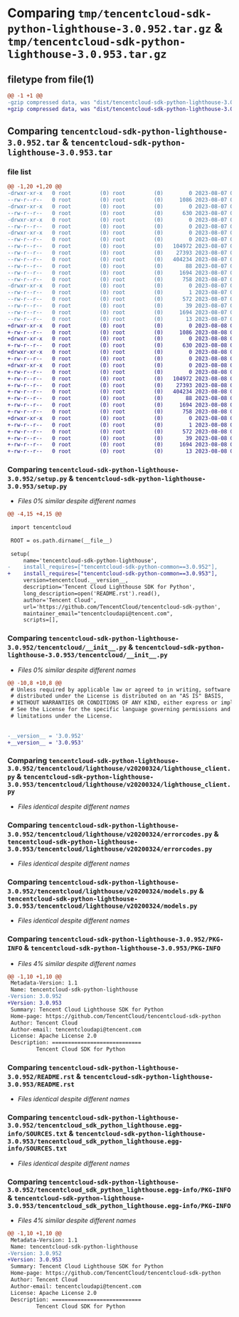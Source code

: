 # Comparing `tmp/tencentcloud-sdk-python-lighthouse-3.0.952.tar.gz` & `tmp/tencentcloud-sdk-python-lighthouse-3.0.953.tar.gz`

## filetype from file(1)

```diff
@@ -1 +1 @@
-gzip compressed data, was "dist/tencentcloud-sdk-python-lighthouse-3.0.952.tar", last modified: Mon Aug  7 08:56:51 2023, max compression
+gzip compressed data, was "dist/tencentcloud-sdk-python-lighthouse-3.0.953.tar", last modified: Tue Aug  8 00:27:54 2023, max compression
```

## Comparing `tencentcloud-sdk-python-lighthouse-3.0.952.tar` & `tencentcloud-sdk-python-lighthouse-3.0.953.tar`

### file list

```diff
@@ -1,20 +1,20 @@
-drwxr-xr-x   0 root         (0) root         (0)        0 2023-08-07 08:56:51.000000 tencentcloud-sdk-python-lighthouse-3.0.952/
--rw-r--r--   0 root         (0) root         (0)     1086 2023-08-07 08:56:51.000000 tencentcloud-sdk-python-lighthouse-3.0.952/setup.py
-drwxr-xr-x   0 root         (0) root         (0)        0 2023-08-07 08:56:51.000000 tencentcloud-sdk-python-lighthouse-3.0.952/tencentcloud/
--rw-r--r--   0 root         (0) root         (0)      630 2023-08-07 08:56:51.000000 tencentcloud-sdk-python-lighthouse-3.0.952/tencentcloud/__init__.py
-drwxr-xr-x   0 root         (0) root         (0)        0 2023-08-07 08:56:51.000000 tencentcloud-sdk-python-lighthouse-3.0.952/tencentcloud/lighthouse/
--rw-r--r--   0 root         (0) root         (0)        0 2023-08-07 08:56:51.000000 tencentcloud-sdk-python-lighthouse-3.0.952/tencentcloud/lighthouse/__init__.py
-drwxr-xr-x   0 root         (0) root         (0)        0 2023-08-07 08:56:51.000000 tencentcloud-sdk-python-lighthouse-3.0.952/tencentcloud/lighthouse/v20200324/
--rw-r--r--   0 root         (0) root         (0)        0 2023-08-07 08:56:51.000000 tencentcloud-sdk-python-lighthouse-3.0.952/tencentcloud/lighthouse/v20200324/__init__.py
--rw-r--r--   0 root         (0) root         (0)   104972 2023-08-07 08:56:51.000000 tencentcloud-sdk-python-lighthouse-3.0.952/tencentcloud/lighthouse/v20200324/lighthouse_client.py
--rw-r--r--   0 root         (0) root         (0)    27393 2023-08-07 08:56:51.000000 tencentcloud-sdk-python-lighthouse-3.0.952/tencentcloud/lighthouse/v20200324/errorcodes.py
--rw-r--r--   0 root         (0) root         (0)   404234 2023-08-07 08:56:51.000000 tencentcloud-sdk-python-lighthouse-3.0.952/tencentcloud/lighthouse/v20200324/models.py
--rw-r--r--   0 root         (0) root         (0)       88 2023-08-07 08:56:51.000000 tencentcloud-sdk-python-lighthouse-3.0.952/setup.cfg
--rw-r--r--   0 root         (0) root         (0)     1694 2023-08-07 08:56:51.000000 tencentcloud-sdk-python-lighthouse-3.0.952/PKG-INFO
--rw-r--r--   0 root         (0) root         (0)      758 2023-08-07 08:56:51.000000 tencentcloud-sdk-python-lighthouse-3.0.952/README.rst
-drwxr-xr-x   0 root         (0) root         (0)        0 2023-08-07 08:56:51.000000 tencentcloud-sdk-python-lighthouse-3.0.952/tencentcloud_sdk_python_lighthouse.egg-info/
--rw-r--r--   0 root         (0) root         (0)        1 2023-08-07 08:56:51.000000 tencentcloud-sdk-python-lighthouse-3.0.952/tencentcloud_sdk_python_lighthouse.egg-info/dependency_links.txt
--rw-r--r--   0 root         (0) root         (0)      572 2023-08-07 08:56:51.000000 tencentcloud-sdk-python-lighthouse-3.0.952/tencentcloud_sdk_python_lighthouse.egg-info/SOURCES.txt
--rw-r--r--   0 root         (0) root         (0)       39 2023-08-07 08:56:51.000000 tencentcloud-sdk-python-lighthouse-3.0.952/tencentcloud_sdk_python_lighthouse.egg-info/requires.txt
--rw-r--r--   0 root         (0) root         (0)     1694 2023-08-07 08:56:51.000000 tencentcloud-sdk-python-lighthouse-3.0.952/tencentcloud_sdk_python_lighthouse.egg-info/PKG-INFO
--rw-r--r--   0 root         (0) root         (0)       13 2023-08-07 08:56:51.000000 tencentcloud-sdk-python-lighthouse-3.0.952/tencentcloud_sdk_python_lighthouse.egg-info/top_level.txt
+drwxr-xr-x   0 root         (0) root         (0)        0 2023-08-08 00:27:54.000000 tencentcloud-sdk-python-lighthouse-3.0.953/
+-rw-r--r--   0 root         (0) root         (0)     1086 2023-08-08 00:27:54.000000 tencentcloud-sdk-python-lighthouse-3.0.953/setup.py
+drwxr-xr-x   0 root         (0) root         (0)        0 2023-08-08 00:27:54.000000 tencentcloud-sdk-python-lighthouse-3.0.953/tencentcloud/
+-rw-r--r--   0 root         (0) root         (0)      630 2023-08-08 00:27:54.000000 tencentcloud-sdk-python-lighthouse-3.0.953/tencentcloud/__init__.py
+drwxr-xr-x   0 root         (0) root         (0)        0 2023-08-08 00:27:54.000000 tencentcloud-sdk-python-lighthouse-3.0.953/tencentcloud/lighthouse/
+-rw-r--r--   0 root         (0) root         (0)        0 2023-08-08 00:27:54.000000 tencentcloud-sdk-python-lighthouse-3.0.953/tencentcloud/lighthouse/__init__.py
+drwxr-xr-x   0 root         (0) root         (0)        0 2023-08-08 00:27:54.000000 tencentcloud-sdk-python-lighthouse-3.0.953/tencentcloud/lighthouse/v20200324/
+-rw-r--r--   0 root         (0) root         (0)        0 2023-08-08 00:27:54.000000 tencentcloud-sdk-python-lighthouse-3.0.953/tencentcloud/lighthouse/v20200324/__init__.py
+-rw-r--r--   0 root         (0) root         (0)   104972 2023-08-08 00:27:54.000000 tencentcloud-sdk-python-lighthouse-3.0.953/tencentcloud/lighthouse/v20200324/lighthouse_client.py
+-rw-r--r--   0 root         (0) root         (0)    27393 2023-08-08 00:27:54.000000 tencentcloud-sdk-python-lighthouse-3.0.953/tencentcloud/lighthouse/v20200324/errorcodes.py
+-rw-r--r--   0 root         (0) root         (0)   404234 2023-08-08 00:27:54.000000 tencentcloud-sdk-python-lighthouse-3.0.953/tencentcloud/lighthouse/v20200324/models.py
+-rw-r--r--   0 root         (0) root         (0)       88 2023-08-08 00:27:54.000000 tencentcloud-sdk-python-lighthouse-3.0.953/setup.cfg
+-rw-r--r--   0 root         (0) root         (0)     1694 2023-08-08 00:27:54.000000 tencentcloud-sdk-python-lighthouse-3.0.953/PKG-INFO
+-rw-r--r--   0 root         (0) root         (0)      758 2023-08-08 00:27:54.000000 tencentcloud-sdk-python-lighthouse-3.0.953/README.rst
+drwxr-xr-x   0 root         (0) root         (0)        0 2023-08-08 00:27:54.000000 tencentcloud-sdk-python-lighthouse-3.0.953/tencentcloud_sdk_python_lighthouse.egg-info/
+-rw-r--r--   0 root         (0) root         (0)        1 2023-08-08 00:27:54.000000 tencentcloud-sdk-python-lighthouse-3.0.953/tencentcloud_sdk_python_lighthouse.egg-info/dependency_links.txt
+-rw-r--r--   0 root         (0) root         (0)      572 2023-08-08 00:27:54.000000 tencentcloud-sdk-python-lighthouse-3.0.953/tencentcloud_sdk_python_lighthouse.egg-info/SOURCES.txt
+-rw-r--r--   0 root         (0) root         (0)       39 2023-08-08 00:27:54.000000 tencentcloud-sdk-python-lighthouse-3.0.953/tencentcloud_sdk_python_lighthouse.egg-info/requires.txt
+-rw-r--r--   0 root         (0) root         (0)     1694 2023-08-08 00:27:54.000000 tencentcloud-sdk-python-lighthouse-3.0.953/tencentcloud_sdk_python_lighthouse.egg-info/PKG-INFO
+-rw-r--r--   0 root         (0) root         (0)       13 2023-08-08 00:27:54.000000 tencentcloud-sdk-python-lighthouse-3.0.953/tencentcloud_sdk_python_lighthouse.egg-info/top_level.txt
```

### Comparing `tencentcloud-sdk-python-lighthouse-3.0.952/setup.py` & `tencentcloud-sdk-python-lighthouse-3.0.953/setup.py`

 * *Files 0% similar despite different names*

```diff
@@ -4,15 +4,15 @@
 
 import tencentcloud
 
 ROOT = os.path.dirname(__file__)
 
 setup(
     name='tencentcloud-sdk-python-lighthouse',
-    install_requires=["tencentcloud-sdk-python-common==3.0.952"],
+    install_requires=["tencentcloud-sdk-python-common==3.0.953"],
     version=tencentcloud.__version__,
     description='Tencent Cloud Lighthouse SDK for Python',
     long_description=open('README.rst').read(),
     author='Tencent Cloud',
     url='https://github.com/TencentCloud/tencentcloud-sdk-python',
     maintainer_email="tencentcloudapi@tencent.com",
     scripts=[],
```

### Comparing `tencentcloud-sdk-python-lighthouse-3.0.952/tencentcloud/__init__.py` & `tencentcloud-sdk-python-lighthouse-3.0.953/tencentcloud/__init__.py`

 * *Files 0% similar despite different names*

```diff
@@ -10,8 +10,8 @@
 # Unless required by applicable law or agreed to in writing, software
 # distributed under the License is distributed on an "AS IS" BASIS,
 # WITHOUT WARRANTIES OR CONDITIONS OF ANY KIND, either express or implied.
 # See the License for the specific language governing permissions and
 # limitations under the License.
 
 
-__version__ = '3.0.952'
+__version__ = '3.0.953'
```

### Comparing `tencentcloud-sdk-python-lighthouse-3.0.952/tencentcloud/lighthouse/v20200324/lighthouse_client.py` & `tencentcloud-sdk-python-lighthouse-3.0.953/tencentcloud/lighthouse/v20200324/lighthouse_client.py`

 * *Files identical despite different names*

### Comparing `tencentcloud-sdk-python-lighthouse-3.0.952/tencentcloud/lighthouse/v20200324/errorcodes.py` & `tencentcloud-sdk-python-lighthouse-3.0.953/tencentcloud/lighthouse/v20200324/errorcodes.py`

 * *Files identical despite different names*

### Comparing `tencentcloud-sdk-python-lighthouse-3.0.952/tencentcloud/lighthouse/v20200324/models.py` & `tencentcloud-sdk-python-lighthouse-3.0.953/tencentcloud/lighthouse/v20200324/models.py`

 * *Files identical despite different names*

### Comparing `tencentcloud-sdk-python-lighthouse-3.0.952/PKG-INFO` & `tencentcloud-sdk-python-lighthouse-3.0.953/PKG-INFO`

 * *Files 4% similar despite different names*

```diff
@@ -1,10 +1,10 @@
 Metadata-Version: 1.1
 Name: tencentcloud-sdk-python-lighthouse
-Version: 3.0.952
+Version: 3.0.953
 Summary: Tencent Cloud Lighthouse SDK for Python
 Home-page: https://github.com/TencentCloud/tencentcloud-sdk-python
 Author: Tencent Cloud
 Author-email: tencentcloudapi@tencent.com
 License: Apache License 2.0
 Description: ============================
         Tencent Cloud SDK for Python
```

### Comparing `tencentcloud-sdk-python-lighthouse-3.0.952/README.rst` & `tencentcloud-sdk-python-lighthouse-3.0.953/README.rst`

 * *Files identical despite different names*

### Comparing `tencentcloud-sdk-python-lighthouse-3.0.952/tencentcloud_sdk_python_lighthouse.egg-info/SOURCES.txt` & `tencentcloud-sdk-python-lighthouse-3.0.953/tencentcloud_sdk_python_lighthouse.egg-info/SOURCES.txt`

 * *Files identical despite different names*

### Comparing `tencentcloud-sdk-python-lighthouse-3.0.952/tencentcloud_sdk_python_lighthouse.egg-info/PKG-INFO` & `tencentcloud-sdk-python-lighthouse-3.0.953/tencentcloud_sdk_python_lighthouse.egg-info/PKG-INFO`

 * *Files 4% similar despite different names*

```diff
@@ -1,10 +1,10 @@
 Metadata-Version: 1.1
 Name: tencentcloud-sdk-python-lighthouse
-Version: 3.0.952
+Version: 3.0.953
 Summary: Tencent Cloud Lighthouse SDK for Python
 Home-page: https://github.com/TencentCloud/tencentcloud-sdk-python
 Author: Tencent Cloud
 Author-email: tencentcloudapi@tencent.com
 License: Apache License 2.0
 Description: ============================
         Tencent Cloud SDK for Python
```

